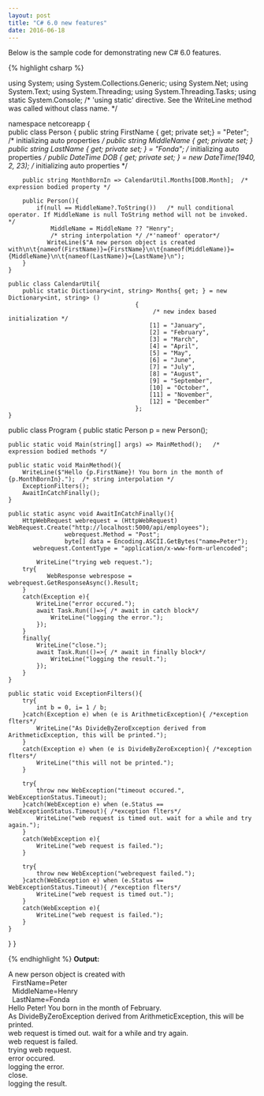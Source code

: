 ```yaml
---
layout: post
title: "C# 6.0 new features"
date: 2016-06-18
---
```


<p>Below is the sample code for demonstrating new C# 6.0 features.</p>

{% highlight csharp %}

using System;
using System.Collections.Generic;
using System.Net;
using System.Text;
using System.Threading;
using System.Threading.Tasks;
using static System.Console; /* 'using static' directive. See the WriteLine method was called without class name. */

namespace netcoreapp
{	
	public class Person
	{
   	public string FirstName { get; private set;} = "Peter";  /* initializing auto properties */
   	public string MiddleName { get; private set; }
    	public string LastName { get; private set; } = "Fonda";   /* initializing auto properties */
    	public DateTime DOB { get; private set; } = new DateTime(1940, 2, 23);  /* initializing auto properties */
    	
    	public string MonthBornIn => CalendarUtil.Months[DOB.Month];  /* expression bodied property */
    	
    	public Person(){
    		if(null == MiddleName?.ToString())   /* null conditional operator. If MiddleName is null ToString method will not be invoked. */
    			MiddleName = MiddleName ?? "Henry";
                /* string interpolation */ /*'nameof' operator*/
    	       WriteLine($"A new person object is created with\n\t{nameof(FirstName)}={FirstName}\n\t{nameof(MiddleName)}={MiddleName}\n\t{nameof(LastName)}={LastName}\n");  
    	}
	}
	
	public class CalendarUtil{
		public static Dictionary<int, string> Months{ get; } = new Dictionary<int, string> ()
							            {
							            	 /* new index based initialization */
							                [1] = "January",
							                [2] = "February",
							                [3] = "March",
							                [4] = "April",
							                [5] = "May",
							                [6] = "June",
							                [7] = "July",
							                [8] = "August",
							                [9] = "September",
							                [10] = "October",
							                [11] = "November",
							                [12] = "December"
							            };
	}
	
   public class Program
   {
   	public static Person p = new Person();
   	
   	public static void Main(string[] args) => MainMethod();   /* expression bodied methods */ 
   	
   	public static void MainMethod(){   		
   		WriteLine($"Hello {p.FirstName}! You born in the month of {p.MonthBornIn}.");  /* string interpolation */
   		ExceptionFilters();  
   		AwaitInCatchFinally();  
   	}
   	
   	public static async void AwaitInCatchFinally(){
   		HttpWebRequest webrequest = (HttpWebRequest) WebRequest.Create("http://localhost:5000/api/employees");
                    webrequest.Method = "Post";
                    byte[] data = Encoding.ASCII.GetBytes("name=Peter");
		   webrequest.ContentType = "application/x-www-form-urlencoded";	   
			
			WriteLine("trying web request.");
   		try{
			   WebResponse webrespose = webrequest.GetResponseAsync().Result;
   		}
   		catch(Exception e){
   			WriteLine("error occured.");
   			await Task.Run(()=>{ /* await in catch block*/
   				WriteLine("logging the error.");
   			});
   		}
   		finally{
   			WriteLine("close.");
   			await Task.Run(()=>{ /* await in finally block*/
   				WriteLine("logging the result.");
   			});
   		}
   	}
   	
   	public static void ExceptionFilters(){
   		try{
   			int b = 0, i= 1 / b;
   		}catch(Exception e) when (e is ArithmeticException){ /*exception flters*/
   			WriteLine("As DivideByZeroException derived from ArithmeticException, this will be printed.");
   		}
   		catch(Exception e) when (e is DivideByZeroException){ /*exception flters*/
   			WriteLine("this will not be printed.");
   		}
   		
   		try{
   			throw new WebException("timeout occured.", WebExceptionStatus.Timeout);
   		}catch(WebException e) when (e.Status == WebExceptionStatus.Timeout){ /*exception flters*/
   			WriteLine("web request is timed out. wait for a while and try again.");
   		}
   		catch(WebException e){
   			WriteLine("web request is failed.");
   		}
   		
   		try{
   			throw new WebException("webrequest failed.");
   		}catch(WebException e) when (e.Status == WebExceptionStatus.Timeout){ /*exception flters*/
   			WriteLine("web request is timed out.");
   		}
   		catch(WebException e){
   			WriteLine("web request is failed.");
   		}
   	}
   }
}

{% endhighlight %}
<b>Output:</b>
<p class="output">
A new person object is created with<br>
&nbsp;&nbsp;FirstName=Peter<br>
&nbsp;&nbsp;MiddleName=Henry<br>
&nbsp;&nbsp;LastName=Fonda<br>
Hello Peter! You born in the month of February.<br>
As DivideByZeroException derived from ArithmeticException, this will be printed.<br>
web request is timed out. wait for a while and try again.<br>
web request is failed.<br>
trying web request.<br>
error occured.<br>
logging the error.<br>
close.<br>
logging the result.<br>
</p>